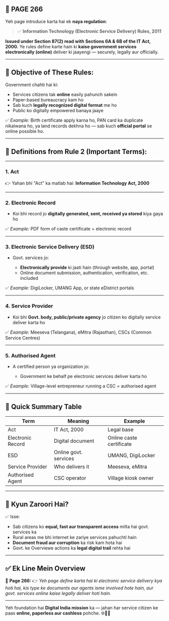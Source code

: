 ## 📄 **PAGE 266**

Yeh page introduce karta hai ek **naya regulation**:

> ✅ **Information Technology (Electronic Service Delivery) Rules, 2011**

**Issued under Section 87(2) read with Sections 6A & 6B of the IT Act, 2000.**
Ye rules define karte hain ki **kaise government services electronically (online)** deliver ki jaayengi — securely, legally aur officially.

---

## 🔹 Objective of These Rules:

Government chahti hai ki:

* Services citizens tak **online** easily pahunch sakein
* Paper-based bureaucracy kam ho
* Sab kuch **legally recognized digital format** me ho
* Public ko digitally empowered banaya jaaye

✅ *Example:*
Birth certificate apply karna ho, PAN card ka duplicate nikalwana ho, ya land records dekhna ho — sab kuch **official portal** se online possible ho.

---

## 🔹 Definitions from Rule 2 (Important Terms):

---

### 1. **Act**

👉 Yahan bhi "Act" ka matlab hai:
**Information Technology Act, 2000**

---

### 2. **Electronic Record**

* Koi bhi record jo **digitally generated, sent, received ya stored** kiya gaya ho

✅ *Example:*
PDF form of caste certificate = electronic record

---

### 3. **Electronic Service Delivery (ESD)**

* Govt. services jo:

  * **Electronically provide** ki jaati hain (through website, app, portal)
  * Online document submission, authentication, verification, etc. included

✅ *Example:*
DigiLocker, UMANG App, or state eDistrict portals

---

### 4. **Service Provider**

* Koi bhi **Govt. body, public/private agency** jo citizen ko digitally service deliver karta ho

✅ *Example:*
Meeseva (Telangana), eMitra (Rajasthan), CSCs (Common Service Centres)

---

### 5. **Authorised Agent**

* A certified person ya organization jo:

  * Government ke behalf pe electronic services deliver karta ho

✅ *Example:*
Village-level entrepreneur running a CSC = authorised agent

---

## 🧩 **Quick Summary Table**

| Term              | Meaning               | Example                  |
| ----------------- | --------------------- | ------------------------ |
| Act               | IT Act, 2000          | Legal base               |
| Electronic Record | Digital document      | Online caste certificate |
| ESD               | Online govt. services | UMANG, DigiLocker        |
| Service Provider  | Who delivers it       | Meeseva, eMitra          |
| Authorised Agent  | CSC operator          | Village kiosk owner      |

---

## 🔹 **Kyun Zaroori Hai?**

✅ Isse:

* Sab citizens ko **equal, fast aur transparent access** milta hai govt. services ka
* Rural areas me bhi internet ke zariye services pahuchti hain
* **Document fraud aur corruption** ka risk kam hota hai
* Govt. ke Overviewe actions ka **legal digital trail** rehta hai

---

## ✅ **Ek Line Mein Overview**

📌 **Page 266:**
👉 *Yeh page define karta hai ki electronic service delivery kya hoti hai, kis type ke documents aur agents isme involved hote hain, aur govt. services online kaise legally deliver hoti hain.*

---

Yeh foundation hai **Digital India mission** ka — jahan har service citizen ke paas **online, paperless aur cashless** pohche. 🌐📲📜
